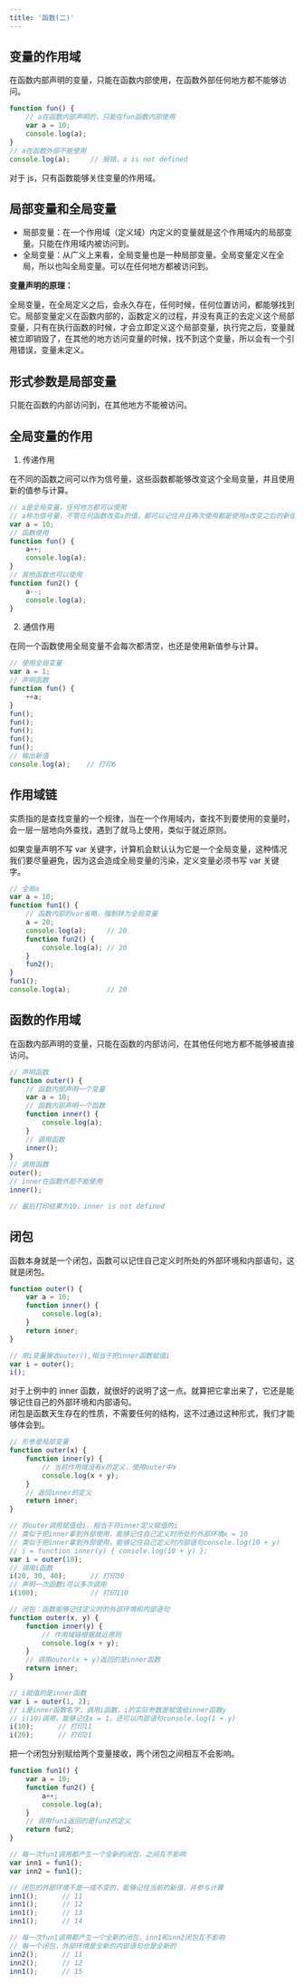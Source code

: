 ```yaml
---
title: '函数(二)'
---
```


## 变量的作用域

在函数内部声明的变量，只能在函数内部使用，在函数外部任何地方都不能够访问。
```js
function fun() {
    // a在函数内部声明的，只能在fun函数内部使用
    var a = 10;
    console.log(a);
}
// a在函数外部不能使用
console.log(a);     // 报错，a is not defined
```

对于 js，只有函数能够关住变量的作用域。

## 局部变量和全局变量

- 局部变量：在一个作用域（定义域）内定义的变量就是这个作用域内的局部变量。只能在作用域内被访问到。
- 全局变量：从广义上来看，全局变量也是一种局部变量。全局变量定义在全局，所以也叫全局变量。可以在任何地方都被访问到。

**变量声明的原理：**

全局变量，在全局定义之后，会永久存在，任何时候，任何位置访问，都能够找到它。局部变量定义在函数内部的，函数定义的过程，并没有真正的去定义这个局部变量，只有在执行函数的时候，才会立即定义这个局部变量，执行完之后，变量就被立即销毁了，在其他的地方访问变量的时候，找不到这个变量，所以会有一个引用错误，变量未定义。

## 形式参数是局部变量

只能在函数的内部访问到，在其他地方不能被访问。

## 全局变量的作用

1. 传递作用

在不同的函数之间可以作为信号量，这些函数都能够改变这个全局变量，并且使用新的值参与计算。

```js
// a是全局变量，任何地方都可以使用
// a称为信号量，不管任何函数改变a的值，都可以记住并且再次使用都是使用a改变之后的新值参与计算
var a = 10;
// 函数使用
function fun() {
    a++;
    console.log(a);
}
// 其他函数也可以使用
function fun2() {
    a--;
    console.log(a);
}
```

2. 通信作用

在同一个函数使用全局变量不会每次都清空，也还是使用新值参与计算。

```js
// 使用全局变量
var a = 1;
// 声明函数
function fun() {
    ++a;
}
fun();
fun();
fun();
fun();
fun();
// 输出新值
console.log(a);    // 打印6
```

## 作用域链

实质指的是查找变量的一个规律，当在一个作用域内，查找不到要使用的变量时，会一层一层地向外查找，遇到了就马上使用，类似于就近原则。

如果变量声明不写 var 关键字，计算机会默认认为它是一个全局变量，这种情况我们要尽量避免，因为这会造成全局变量的污染，定义变量必须书写 var 关键字。

```js
// 全局a
var a = 10;
function fun1() {
    // 函数内部的var省略，强制转为全局变量
    a = 20;
    console.log(a);     // 20
    function fun2() {
        console.log(a); // 20
    }
    fun2();
}
fun1();
console.log(a);         // 20
```

## 函数的作用域

在函数内部声明的变量，只能在函数的内部访问，在其他任何地方都不能够被直接访问。

```js
// 声明函数
function outer() {
    // 函数内部声明一个变量
    var a = 10;
    // 函数内部声明一个函数
    function inner() {
        console.log(a);
    }
    // 调用函数
    inner();
}
// 调用函数
outer();
// inner在函数外部不能使用
inner();

// 最后打印结果为10、inner is not defined
```

## 闭包

函数本身就是一个闭包，函数可以记住自己定义时所处的外部环境和内部语句，这就是闭包。

```js
function outer() {
    var a = 10;
    function inner() {
        console.log(a);
    }
    return inner;
}

// 用i变量接收outer(),相当于把inner函数赋值i
var i = outer();
i();
```

对于上例中的 inner 函数，就很好的说明了这一点。就算把它拿出来了，它还是能够记住自己的外部环境和内部语句。<br>
闭包是函数天生存在的性质，不需要任何的结构，这不过通过这种形式，我们才能够体会到。

```js
// 形参是局部变量
function outer(x) {
    function inner(y) {
        // 当前作用域没有x的定义，使用outer中x
        console.log(x + y);
    }
    // 返回inner的定义
    return inner;
}

// 将outer调用赋值给i，相当于将inner定义赋值的i
// 类似于把inner拿到外部使用，能够记住自己定义时所处的外部环境x = 10
// 类似于把inner拿到外部使用，能够记住自己定义时内部语句console.log(10 + y)
// i = function inner(y) { console.log(10 + y) };
var i = outer(10);
// 调用i函数
i(20, 30, 40);      // 打印30
// 声明一次函数i可以多次调用
i(100);             // 打印110
```
```js
// 闭包：函数能够记住定义时的外部环境和内部语句
function outer(x, y) {
    function inner(y) {
        // 作用域链根据就近原则
        console.log(x + y);
    }
    // 调用outer(x + y)返回的是inner函数
    return inner;
}

// i赋值的是inner函数
var i = outer(1, 2);
// i是inner函数名字，调用i函数，i的实际参数是赋值给inner函数y
// i(10)调用，能够记住x = 1，还可以内部语句console.log(1 + y)
i(10);      // 打印11
i(20);      // 打印21
```
把一个闭包分别赋给两个变量接收，两个闭包之间相互不会影响。

```js
function fun1() {
    var a = 10;
    function fun2() {
        a++;
        console.log(a);
    }
    // 调用fun1返回的是fun2的定义
    return fun2;
}

// 每一次fun1调用都产生一个全新的闭包，之间互不影响
var inn1 = fun1();
var inn2 = fun1();

// 闭包的外部环境不是一成不变的，能够记住当前的新值，并参与计算
inn1();      // 11
inn1();      // 12
inn1();      // 13
inn1();      // 14

// 每一次fun1调用都产生一个全新的闭包，inn1和inn2闭包互不影响
// 每一个闭包，外部环境是全新的内部语句也是全新的
inn2();      // 11
inn2();      // 12
inn1();      // 15
```